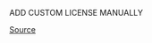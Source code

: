 ADD CUSTOM LICENSE MANUALLY

[Source](https://conservancy.umn.edu/bitstream/handle/11299/214865/LICENSE.txt?sequence=2&isAllowed=y)